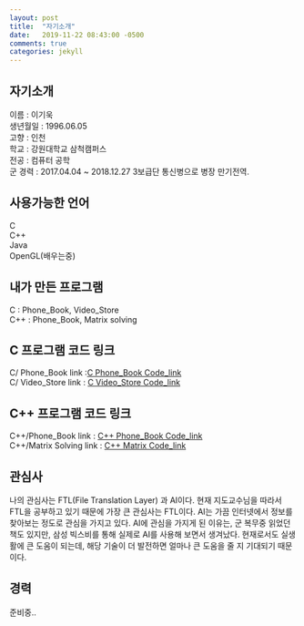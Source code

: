 ```yaml
---
layout: post
title:  "자기소개"
date:   2019-11-22 08:43:00 -0500
comments: true
categories: jekyll
---
```


## 자기소개
이름 : 이기욱<br>
생년월일 : 1996.06.05<br>
고향 : 인천<br>
학교 : 강원대학교 삼척캠퍼스<br>
전공 : 컴퓨터 공학<br>
군 경력 : 2017.04.04 ~ 2018.12.27 3보급단 통신병으로 병장 만기전역.<br>

## 사용가능한 언어
C<br>
C++<br>
Java<br>
OpenGL(배우는중)<br>

## 내가 만든 프로그램
C : Phone_Book, Video_Store<br>C++ : Phone_Book, Matrix solving

## C 프로그램 코드 링크
C/ Phone_Book link :<a href="https://github.com/wook0605/wook0605.github.io/tree/master/C/Phone_Book">C Phone_Book Code_link</a><br>C/ Video_Store link : <a href="https://github.com/wook0605/wook0605.github.io/tree/master/C/Video_Store">C Video_Store Code_link</a>
 
## C++ 프로그램 코드 링크
C++/Phone_Book link :  <a href="https://github.com/wook0605/wook0605.github.io/tree/master/C%2B%2B/Phone_Book">C++ Phone_Book Code_link</a><br>C++/Matrix Solving link : <a href="https://github.com/wook0605/wook0605.github.io/tree/master/C%2B%2B/Matrix">C++ Matrix Code_link</a>

## 관심사
나의 관심사는 FTL(File Translation Layer) 과 AI이다. 현재 지도교수님을 따라서 FTL을 공부하고 있기 때문에 가장 큰 관심사는 FTL이다. AI는 가끔 인터넷에서 정보를 찾아보는 정도로 관심을 가지고 있다. AI에 관심을 가지게 된 이유는, 군 복무중 읽었던 책도 있지만, 삼성 빅스비를 통해 실제로 AI를 사용해 보면서 생겨났다. 현재로서도 실생활에 큰 도움이 되는데, 해당 기술이 더 발전하면 얼마나 큰 도움을 줄 지 기대되기 때문이다.

## 경력
준비중..
